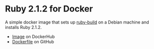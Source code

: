 # Ruby 2.1.2 for Docker

A simple docker image that sets up [ruby-build](https://github.com/sstephenson/ruby-build) on a Debian machine and installs Ruby 2.1.2.

- [Image](https://registry.hub.docker.com/u/fryie/ruby-2.1.2/) on DockerHub
- [Dockerfile](https://github.com/Fryie/ruby-2.1.2-docker/blob/master/Dockerfile) on GitHub
